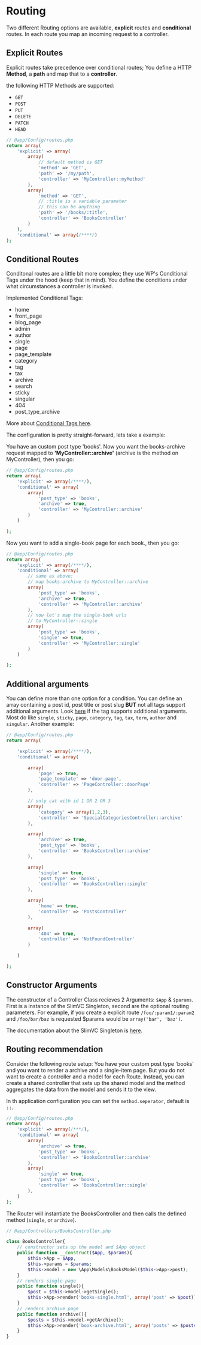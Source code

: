 # Routing

Two different Routing options are available, **explicit** routes and **conditional** routes.
In each route you map an incoming request to a controller.

## Explicit Routes

Explicit routes take precedence over conditional routes; You define a HTTP **Method**, a **path** and map that to a **controller**.

the following HTTP Methods are supported:
- `GET`
- `POST`
- `PUT`
- `DELETE`
- `PATCH`
- `HEAD`

```PHP
// @app/Config/routes.php
return array(
	'explicit' => array(
		array(
			// default method is GET
			'method' => 'GET',
			'path' => '/my/path',
			'controller' => 'MyController::myMethod'
		),
		array(
			'method' => 'GET',
			// :title is a variable parameter
			// this can be anything
			'path' => '/books/:title',
			'controller' => 'BooksController'
		)
	),
	'conditional' => array(/****/)
);

```

## Conditional Routes

Conditonal routes are a little bit more complex; they use WP's Conditional Tags under the hood (keep that in mind). You define the conditions under what circumstances a controller is invoked.

Implemented Conditional Tags:

- home
- front_page
- blog_page
- admin
- author
- single
- page
- page_template
- category
- tag
- tax
- archive
- search
- sticky
- singular
- 404
- post_type_archive

More about [Conditional Tags here](http://codex.wordpress.org/Conditional_Tags).

The configuration is pretty straight-forward, lets take a example:

You have an custom post type 'books'.
Now you want the books-archive request mapped to **'MyController::archive'** (archive is the method on MyController), then you go:

```PHP
// @app/Config/routes.php
return array(
	'explicit' => array(/****/),
	'conditional' => array(
		array(
			'post_type' => 'books',
			'archive' => true,
			'controller' => 'MyController::archive'
		)
	)

);
```

Now you want to add a single-book page for each book., then you go:

```PHP
// @app/Config/routes.php
return array(
	'explicit' => array(/****/),
	'conditional' => array(
		// same as above: 
		// map books-archive to MyController::archive
		array(
			'post_type' => 'books',
			'archive' => true,
			'controller' => 'MyController::archive'
		),
		// now let's map the single-book urls
		// to MyController::single
		array(
			'post_type' => 'books',
			'single' => true,
			'controller' => 'MyController::single'
		)
	)

);
```

## Additional arguments

You can define more than one option for a condition. You can define an array containing a post id, post title or post slug **BUT** not all tags support additional arguments. Look [here](http://codex.wordpress.org/Conditional_Tags#toc) if the tag supports additional arguments. Most do like `single`, `sticky`, `page`, `category`, `tag`, `tax`, `term`, `author` and `singular`. 
Another example: 

```PHP
// @app/Config/routes.php
return array(

	'explicit' => array(/****/),
	'conditional' => array(

		array(
			'page' => true,
			'page_template' => 'door-page',
			'controller' => 'PageController::doorPage'
		),

		// only cat with id 1 OR 2 OR 3
		array(
			'category' => array(1,2,3),
			'controller' => 'SpecialCategoriesController::archive'
		),

		array(
			'archive' => true,
			'post_type' => 'books',
			'controller' => 'BooksController::archive'
		),

		array(
			'single' => true,
			'post_type' => 'books',
			'controller' => 'BooksController::single'
		),

		array(
			'home' => true,
			'controller' => 'PostsController'
		),

		array(
			'404' => true,
			'controller' => 'NotFoundController'
		)

	)

);
```

## Constructor Arguments

The constructor of a Controller Class recieves 2 Arguments: `$App` & `$params`.
First is a instance of the SlimVC Singleton, second are the optional routing parameters. For example, if you create a explicit route `/foo/:param1/:param2` and `/foo/bar/baz` is requested $params would be `array('bar', 'baz')`.

The documentation about the SlimVC Singleton is [here](https://github.com/moolen/SlimVC-documentation/tree/master/slimvc.md).

## Routing recommendation

Consider the following route setup:
You have your custom post type 'books' and you want to render a archive and a single-item page. But you do not want to create a controller and a model for each Route. 
Instead, you can create a shared controller that sets up the shared model and the method aggregates the data from the model and sends it to the view.

In th application configuration you can set the `method.seperator`, default is `::`.

```PHP
// @app/Config/routes.php
return array(
	'explicit' => array(/***/),
	'conditional' => array(
		array(
			'archive' => true,
			'post_type' => 'books',
			'controller' => 'BooksController::archive'
		),
		array(
			'single' => true,
			'post_type' => 'books',
			'controller' => 'BooksController::single'
		),
	)
);
```

The Router will instantiate the BooksController and then calls the defined method (`single`, or `archive`).

```PHP
// @app/Controllers/BooksController.php

class BooksController{
	// constructor sets up the model and $App object
	public function __construct($App, $params){
		$this->App = $App,
		$this->params = $params;
		$this->model = new \App\Models\BooksModel($this->App->post);
	}
	// renders single-page
	public function single(){
		$post = $this->model->getSingle();
		$this->App->render('books-single.html', array('post' => $post));
	}
	// renders archive page
	public function archive(){
		$posts = $this->model->getArchive();
		$this->App->render('book-archive.html', array('posts' => $posts));
	}
}

```
